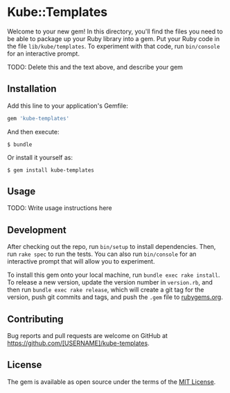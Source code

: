 # Kube::Templates

Welcome to your new gem! In this directory, you'll find the files you need to be able to package up your Ruby library into a gem. Put your Ruby code in the file `lib/kube/templates`. To experiment with that code, run `bin/console` for an interactive prompt.

TODO: Delete this and the text above, and describe your gem

## Installation

Add this line to your application's Gemfile:

```ruby
gem 'kube-templates'
```

And then execute:

    $ bundle

Or install it yourself as:

    $ gem install kube-templates

## Usage

TODO: Write usage instructions here

## Development

After checking out the repo, run `bin/setup` to install dependencies. Then, run `rake spec` to run the tests. You can also run `bin/console` for an interactive prompt that will allow you to experiment.

To install this gem onto your local machine, run `bundle exec rake install`. To release a new version, update the version number in `version.rb`, and then run `bundle exec rake release`, which will create a git tag for the version, push git commits and tags, and push the `.gem` file to [rubygems.org](https://rubygems.org).

## Contributing

Bug reports and pull requests are welcome on GitHub at https://github.com/[USERNAME]/kube-templates.


## License

The gem is available as open source under the terms of the [MIT License](http://opensource.org/licenses/MIT).

